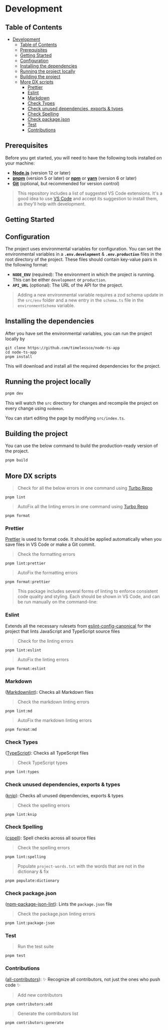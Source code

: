 # Development

## Table of Contents

- [Development](#development)
  - [Table of Contents](#table-of-contents)
  - [Prerequisites](#prerequisites)
  - [Getting Started](#getting-started)
  - [Configuration](#configuration)
  - [Installing the dependencies](#installing-the-dependencies)
  - [Running the project locally](#running-the-project-locally)
  - [Building the project](#building-the-project)
  - [More DX scripts](#more-dx-scripts)
    - [Prettier](#prettier)
    - [Eslint](#eslint)
    - [Markdown](#markdown)
    - [Check Types](#check-types)
    - [Check unused dependencies, exports \& types](#check-unused-dependencies-exports--types)
    - [Check Spelling](#check-spelling)
    - [Check package.json](#check-packagejson)
    - [Test](#test)
    - [Contributions](#contributions)

## Prerequisites

Before you get started, you will need to have the following tools installed on
your machine:

- **[Node.js][1]** (version 12 or later)
- **[pnpm][2]** (version 5 or later) or **[npm][3]** or **[yarn][4]** (version 6
  or later)
- **[Git][5]** (optional, but recommended for version control)

> This repository includes a list of suggested VS Code extensions. It's a good
> idea to use [VS Code][6] and accept its suggestion to install them, as they'll
> help with development.

## Getting Started

## Configuration

The project uses environmental variables for configuration. You can set the
environmental variables in a **`.env.development`** & **`.env.production`**
files in the root directory of the project. These files should contain key-value
pairs in the following format:

- **`NODE_ENV`** (required): The environment in which the project is running.
  This can be either `development` or `production`.
- **`API_URL`** (optional): The URL of the API for the project.

> Adding a new environmental variable requires a zod schema update in the
> `src/env` folder and a new entry in the `schema.ts` file in the
> `environmentSchema` variable.

## Installing the dependencies

After you have set the environmental variables, you can run the project locally
by

```shell
git clone https://github.com/timelessco/node-ts-app
cd node-ts-app
pnpm install
```

This will download and install all the required dependencies for the project.

## Running the project locally

```bash
pnpm dev
```

This will watch the `src` directory for changes and recompile the project on
every change using `nodemon`.

You can start editing the page by modifying `src/index.ts`.

## Building the project

You can use the below command to build the production-ready version of the
project.

```bash
pnpm build
```

## More DX scripts

> Check for all the below errors in one command using [Turbo Repo][7]

`pnpm lint`

> AutoFix all the linting errors in one command using [Turbo Repo][7]

`pnpm format`

### Prettier

[Prettier][8] is used to format code. It should be applied automatically when
you save files in VS Code or make a Git commit.

> Check the formatting errors

`pnpm lint:prettier`

> AutoFix the formatting errors

`pnpm format:prettier`

> This package includes several forms of linting to enforce consistent code
> quality and styling. Each should be shown in VS Code, and can be run manually
> on the command-line:

### Eslint

Extends all the necessary rulesets from [eslint-config-canonical][9] for the
project that lints JavaScript and TypeScript source files

> Check for the linting errors

`pnpm lint:eslint`

> AutoFix the linting errors

`pnpm format:eslint`

### Markdown

([Markdownlint][10]): Checks all Markdown files

> Check the markdown linting errors

`pnpm lint:md`

> AutoFix the markdown linting errors

`pnpm format:md`

### Check Types

([TypeScript][11]): Checks all TypeScript files

> Check TypeScript types

`pnpm lint:types`

### Check unused dependencies, exports & types

([knip][12]): Checks all unused dependencies, exports & types

> Check the spelling errors

`pnpm lint:knip`

### Check Spelling

([cspell][13]): Spell checks across all source files

> Check the spelling errors

`pnpm lint:spelling`

> Populate `project-words.txt` with the words that are not in the dictionary &
> fix

`pnpm populate:dictionary`

### Check package.json

([npm-package-json-lint][14]): Lints the `package.json` file

> Check the package.json linting errors

`pnpm lint:package-json`

### Test

> Run the test suite

`pnpm test`

### Contributions

([all-contributors][15]): ✨ Recognize all contributors, not just the ones who
push code ✨

> Add new contributors

`pnpm contributors:add`

> Generate the contributors list

`pnpm contributors:generate`

[1]: https://nodejs.org/en/
[2]: https://pnpm.io/
[3]: https://www.npmjs.com/
[4]: https://yarnpkg.com/
[5]: https://git-scm.com/
[6]: https://code.visualstudio.com
[7]: https://turbo.build/repo
[8]: https://prettier.io
[9]: https://github.com/gajus/eslint-config-canonical
[10]: https://github.com/DavidAnson/markdownlint
[11]: https://www.typescriptlang.org/
[12]: https://github.com/webpro/knip
[13]: https://cspell.org
[14]: https://npmpackagejsonlint.org/
[15]: https://github.com/all-contributors/all-contributors

